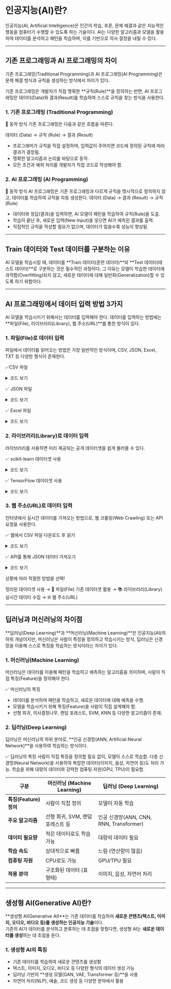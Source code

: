 # 인공지능(AI)란?
인공지능(AI, Artificial Intelligence)은 인간의 학습, 추론, 문제 해결과 같은 지능적인 행동을 컴퓨터가 수행할 수 있도록 하는 기술이다. AI는 다양한 알고리즘과 모델을 활용하여 데이터를 분석하고 패턴을 학습하며, 이를 기반으로 의사 결정을 내릴 수 있다.

---

## 기존 프로그래밍과 AI 프로그래밍의 차이
기존 프로그래밍(Traditional Programming)과 AI 프로그래밍(AI Programming)은 문제 해결 방식과 규칙을 생성하는 방식에서 차이가 있다.

기존 프로그래밍은 개발자가 직접 명확한 **규칙(Rule)**을 정의하는 반면,
AI 프로그래밍은 데이터(Data)와 결과(Result)를 학습하여 스스로 규칙을 찾는 방식을 사용한다.

### 1. 기존 프로그래밍 (Traditional Programming)
🔹 동작 방식
기존 프로그래밍은 다음과 같은 흐름을 따른다.

데이터 (Data) → 규칙 (Rule) → 결과 (Result)

- 프로그래머가 규칙을 직접 설정하며, 입력값이 주어지면 코드에 정의된 규칙에 따라 결과가 결정됨.
- 명확한 알고리즘과 논리를 바탕으로 동작.
- 모든 조건과 예외 처리를 개발자가 직접 코드로 작성해야 함.

### 2. AI 프로그래밍 (AI Programming)
🔹 동작 방식
AI 프로그래밍은 기존 프로그래밍과 다르게 규칙을 명시적으로 정의하지 않고, 데이터를 학습하여 규칙을 자동 생성한다.
데이터 (Data) → 결과 (Result) → 규칙 (Rule)

- 데이터와 정답(결과)을 입력하면, AI 모델이 패턴을 학습하여 규칙(Rule)을 도출.
- 학습이 끝난 후, 새로운 입력(New Input)을 넣으면 AI가 예측된 결과를 출력.
- 직접적인 규칙을 작성할 필요가 없으며, 데이터가 많을수록 성능이 향상됨.

---

## Train 데이터와 Test 데이터를 구분하는 이유
AI 모델을 학습시킬 때, 데이터를 **Train 데이터(훈련 데이터)**와 **Test 데이터(테스트 데이터)**로 구분하는 것은 필수적인 과정이다.
그 이유는 모델이 학습한 데이터에 과적합(Overfitting)되지 않고, 새로운 데이터에 대해 일반화(Generalization)할 수 있도록 하기 위함이다.

---

## AI 프로그래밍에서 데이터 입력 방법 3가지
AI 모델을 학습시키기 위해서는 데이터를 입력해야 한다.
데이터를 입력하는 방법에는 **파일(File), 라이브러리(Library), 웹 주소(URL)**를 통한 방식이 있다.

### 1. 파일(File)로 데이터 입력
파일에서 데이터를 읽어오는 방법은 가장 일반적인 방식이며, CSV, JSON, Excel, TXT 등 다양한 형식이 존재한다.

✅CSV 파일
<details>
<summary> 코드 보기</summary>
    
```
import pandas as pd

# CSV 파일에서 데이터 읽기
df = pd.read_csv("data.csv")

# 데이터 출력
print(df.head())
```
</details>

✅ JSON 파일
<details>
<summary> 코드 보기</summary>
    
```
import json

# JSON 파일 열기
with open("data.json", "r") as f:
    data = json.load(f)

# 데이터 확인
print(data)
```
</details>

✅ Excel 파일
<details>
<summary> 코드 보기</summary>
    
```
import pandas as pd

# Excel 파일에서 데이터 읽기
df = pd.read_excel("data.xlsx")

# 데이터 출력
print(df.head())
```
</details>

### 2. 라이브러리(Library)로 데이터 입력
라이브러리를 사용하면 미리 제공되는 공개 데이터셋을 쉽게 불러올 수 있다.

✅ scikit-learn 데이터셋 사용
<details>
<summary> 코드 보기</summary>
    
```
from sklearn.datasets import load_iris

# 아이리스(붓꽃) 데이터셋 불러오기
iris = load_iris()

# 데이터 확인
print(iris.data[:5])  # 첫 5개 샘플 출력
print(iris.target[:5])  # 레이블(정답) 출력
```
</details>

✅ TensorFlow 데이터셋 사용
<details>
<summary> 코드 보기</summary>
    
```
import tensorflow as tf

# MNIST 데이터셋 로드 (손글씨 이미지)
(X_train, y_train), (X_test, y_test) = tf.keras.datasets.mnist.load_data()

print("훈련 데이터 크기:", X_train.shape)  # (60000, 28, 28)
print("테스트 데이터 크기:", X_test.shape)  # (10000, 28, 28)
```
</details>

### 3. 웹 주소(URL)로 데이터 입력
인터넷에서 실시간 데이터를 가져오는 방법으로, 웹 크롤링(Web Crawling) 또는 API 요청을 사용한다.

✅ 웹에서 CSV 파일 다운로드 후 읽기
<details>
<summary> 코드 보기</summary>
    
```
import pandas as pd

# 웹에서 CSV 파일 가져오기
url = "https://raw.githubusercontent.com/mwaskom/seaborn-data/master/iris.csv"
df = pd.read_csv(url)

# 데이터 출력
print(df.head())
```
</details>

✅ API를 통해 JSON 데이터 가져오기
<details>
<summary> 코드 보기</summary>


```
import requests

# API 요청 (예: 공개 날씨 API)
url = "https://api.open-meteo.com/v1/forecast?latitude=37.57&longitude=126.98&daily=temperature_2m_max&timezone=Asia/Seoul"
response = requests.get(url)
data = response.json()

# 데이터 출력
print(data)
```
</details>

상황에 따라 적절한 방법을 선택!

정리된 데이터셋 사용 → 📂 파일(File)
기존 데이터셋 활용 → 📚 라이브러리(Library)
실시간 데이터 수집 → 🌐 웹 주소(URL)

---

## 딥러닝과 머신러닝의 차이점
**딥러닝(Deep Learning)**과 **머신러닝(Machine Learning)**은 인공지능(AI)의 하위 개념이지만,
머신러닝은 사람이 특징을 정의하고 학습시키는 방식, 딥러닝은 신경망을 이용해 스스로 특징을 학습하는 방식이라는 차이가 있다.

### 1. 머신러닝(Machine Learning)
머신러닝은 데이터를 이용해 패턴을 학습하고 예측하는 알고리즘을 의미하며, 사람이 직접 특징(Feature)을 정의해야 한다.

✅ 머신러닝의 특징
- 데이터를 분석하여 패턴을 학습하고, 새로운 데이터에 대해 예측을 수행.
- 모델을 학습시키기 위해 특징(Feature)을 사람이 직접 설계해야 함.
- 선형 회귀, 의사결정나무, 랜덤 포레스트, SVM, KNN 등 다양한 알고리즘이 존재.

### 2. 딥러닝(Deep Learning)
딥러닝은 머신러닝의 하위 분야로, **인공 신경망(ANN, Artificial Neural Network)**을 사용하여 학습하는 방식이다.

✅ 딥러닝의 특징
사람이 직접 특징을 정의할 필요 없이, 모델이 스스로 학습함.
다층 신경망(Neural Network)을 사용하여 복잡한 데이터(이미지, 음성, 자연어 등)도 처리 가능.
학습을 위해 대량의 데이터와 강력한 컴퓨팅 자원(GPU, TPU)이 필요함.


| 구분 | 머신러닝 (Machine Learning) | 딥러닝 (Deep Learning) |
|------|---------------------------|---------------------------|
| **특징(Feature) 정의** | 사람이 직접 정의 | 모델이 자동 학습 |
| **주요 알고리즘** | 선형 회귀, SVM, 랜덤 포레스트 등 | 인공 신경망(ANN, CNN, RNN, Transformer) |
| **데이터 필요량** | 적은 데이터로도 학습 가능 | 대량의 데이터 필요 |
| **학습 속도** | 상대적으로 빠름 | 느림 (연산량이 많음) |
| **컴퓨팅 자원** | CPU로도 가능 | GPU/TPU 필요 |
| **적용 분야** | 구조화된 데이터 (표 형태) | 이미지, 음성, 자연어 처리 |

---

## 생성형 AI(Generative AI)란?

**생성형 AI(Generative AI)**는 기존 데이터를 학습하여 **새로운 콘텐츠(텍스트, 이미지, 오디오, 비디오 등)를 생성하는 인공지능 기술**이다.  
기존의 AI가 데이터를 분석하고 분류하는 데 초점을 맞췄다면, 생성형 AI는 **새로운 데이터를 생성**하는 데 초점을 둔다.



### 1. 생성형 AI의 특징
- 기존 데이터를 학습하여 새로운 콘텐츠를 생성함  
- 텍스트, 이미지, 오디오, 비디오 등 다양한 형식의 데이터 생성 가능  
- 딥러닝 기반의 **생성 모델(GAN, VAE, Transformer 등)**을 사용  
- 자연어 처리(NLP), 예술, 코드 생성 등 다양한 분야에서 활용  

